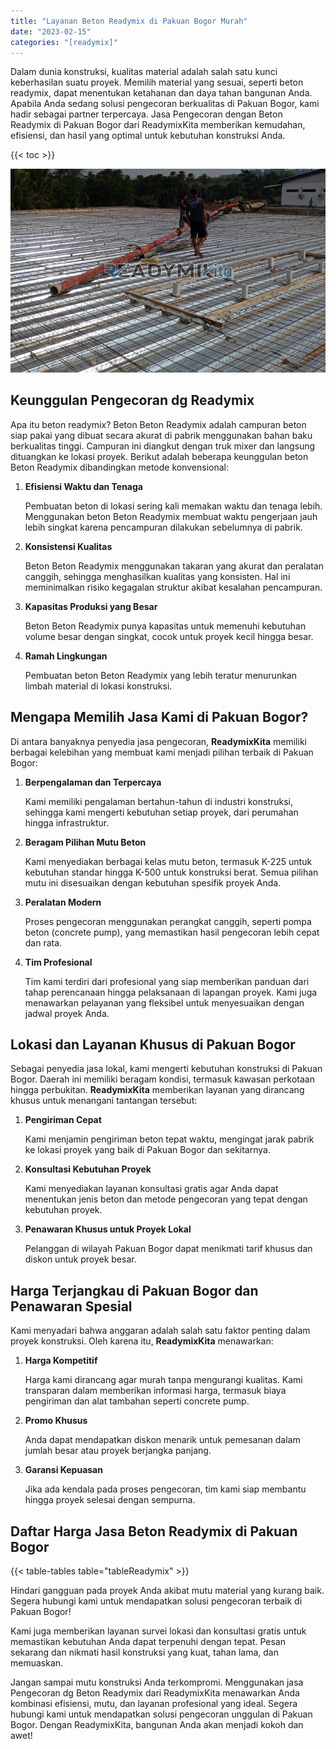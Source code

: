 ```yaml
---
title: "Layanan Beton Readymix di Pakuan Bogor Murah"
date: "2023-02-15"
categories: "[readymix]"
---
```


Dalam dunia konstruksi, kualitas material adalah salah satu kunci keberhasilan suatu proyek. Memilih material yang sesuai, seperti beton readymix, dapat menentukan ketahanan dan daya tahan bangunan Anda. Apabila Anda sedang solusi pengecoran berkualitas di Pakuan Bogor, kami hadir sebagai partner terpercaya. Jasa Pengecoran dengan Beton Readymix di Pakuan Bogor dari ReadymixKita memberikan kemudahan, efisiensi, dan hasil yang optimal untuk kebutuhan konstruksi Anda.

{{< toc >}}

![Layanan Beton Readymix di Pakuan Bogor Murah](/images/readymix/cor-readymix-30.jpg)

## Keunggulan Pengecoran dg Readymix

Apa itu beton readymix? Beton Beton Readymix adalah campuran beton siap pakai yang dibuat secara akurat di pabrik menggunakan bahan baku berkualitas tinggi. Campuran ini diangkut dengan truk mixer dan langsung dituangkan ke lokasi proyek. Berikut adalah beberapa keunggulan beton Beton Readymix dibandingkan metode konvensional:

1. **Efisiensi Waktu dan Tenaga**

   Pembuatan beton di lokasi sering kali memakan waktu dan tenaga lebih. Menggunakan beton Beton Readymix membuat waktu pengerjaan jauh lebih singkat karena pencampuran dilakukan sebelumnya di pabrik.

2. **Konsistensi Kualitas**

   Beton Beton Readymix menggunakan takaran yang akurat dan peralatan canggih, sehingga menghasilkan kualitas yang konsisten. Hal ini meminimalkan risiko kegagalan struktur akibat kesalahan pencampuran.

3. **Kapasitas Produksi yang Besar**

   Beton Beton Readymix punya kapasitas untuk memenuhi kebutuhan volume besar dengan singkat, cocok untuk proyek kecil hingga besar.

4. **Ramah Lingkungan**

   Pembuatan beton Beton Readymix yang lebih teratur menurunkan limbah material di lokasi konstruksi.

## Mengapa Memilih Jasa Kami di Pakuan Bogor?

Di antara banyaknya penyedia jasa pengecoran, **ReadymixKita** memiliki berbagai kelebihan yang membuat kami menjadi pilihan terbaik di Pakuan Bogor:

1. **Berpengalaman dan Terpercaya**

   Kami memiliki pengalaman bertahun-tahun di industri konstruksi, sehingga kami mengerti kebutuhan setiap proyek, dari perumahan hingga infrastruktur.

2. **Beragam Pilihan Mutu Beton**

   Kami menyediakan berbagai kelas mutu beton, termasuk K-225 untuk kebutuhan standar hingga K-500 untuk konstruksi berat. Semua pilihan mutu ini disesuaikan dengan kebutuhan spesifik proyek Anda.

3. **Peralatan Modern**

   Proses pengecoran menggunakan perangkat canggih, seperti pompa beton (concrete pump), yang memastikan hasil pengecoran lebih cepat dan rata.

4. **Tim Profesional**

   Tim kami terdiri dari profesional yang siap memberikan panduan dari tahap perencanaan hingga pelaksanaan di lapangan proyek. Kami juga menawarkan pelayanan yang fleksibel untuk menyesuaikan dengan jadwal proyek Anda.

## Lokasi dan Layanan Khusus di Pakuan Bogor

Sebagai penyedia jasa lokal, kami mengerti kebutuhan konstruksi di Pakuan Bogor. Daerah ini memiliki beragam kondisi, termasuk kawasan perkotaan hingga perbukitan. **ReadymixKita** memberikan layanan yang dirancang khusus untuk menangani tantangan tersebut:

1. **Pengiriman Cepat**

   Kami menjamin pengiriman beton tepat waktu, mengingat jarak pabrik ke lokasi proyek yang baik di Pakuan Bogor dan sekitarnya.

2. **Konsultasi Kebutuhan Proyek**

   Kami menyediakan layanan konsultasi gratis agar Anda dapat menentukan jenis beton dan metode pengecoran yang tepat dengan kebutuhan proyek.

3. **Penawaran Khusus untuk Proyek Lokal**

   Pelanggan di wilayah Pakuan Bogor dapat menikmati tarif khusus dan diskon untuk proyek besar.

## Harga Terjangkau di Pakuan Bogor dan Penawaran Spesial

Kami menyadari bahwa anggaran adalah salah satu faktor penting dalam proyek konstruksi. Oleh karena itu, **ReadymixKita** menawarkan:

1. **Harga Kompetitif**

   Harga kami dirancang agar murah tanpa mengurangi kualitas. Kami transparan dalam memberikan informasi harga, termasuk biaya pengiriman dan alat tambahan seperti concrete pump.

2. **Promo Khusus**

   Anda dapat mendapatkan diskon menarik untuk pemesanan dalam jumlah besar atau proyek berjangka panjang.

3. **Garansi Kepuasan**

   Jika ada kendala pada proses pengecoran, tim kami siap membantu hingga proyek selesai dengan sempurna.

## Daftar Harga Jasa Beton Readymix di Pakuan Bogor

{{< table-tables table="tableReadymix" >}}

Hindari gangguan pada proyek Anda akibat mutu material yang kurang baik. Segera hubungi kami untuk mendapatkan solusi pengecoran terbaik di Pakuan Bogor!

Kami juga memberikan layanan survei lokasi dan konsultasi gratis untuk memastikan kebutuhan Anda dapat terpenuhi dengan tepat. Pesan sekarang dan nikmati hasil konstruksi yang kuat, tahan lama, dan memuaskan.

Jangan sampai mutu konstruksi Anda terkompromi. Menggunakan jasa Pengecoran dg Beton Readymix dari ReadymixKita menawarkan Anda kombinasi efisiensi, mutu, dan layanan profesional yang ideal. Segera hubungi kami untuk mendapatkan solusi pengecoran unggulan di Pakuan Bogor. Dengan ReadymixKita, bangunan Anda akan menjadi kokoh dan awet!